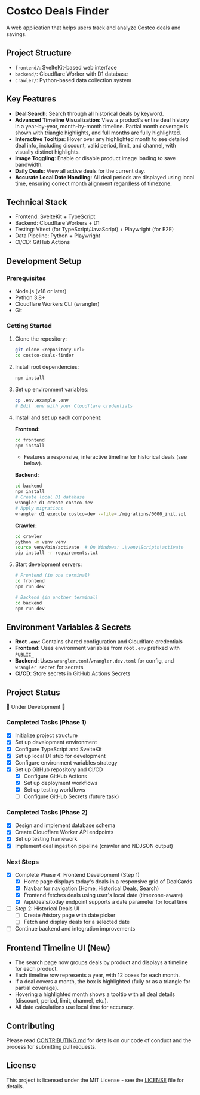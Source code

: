 # Costco Deals Finder

A web application that helps users track and analyze Costco deals and savings.

## Project Structure

- `frontend/`: SvelteKit-based web interface
- `backend/`: Cloudflare Worker with D1 database
- `crawler/`: Python-based data collection system

## Key Features

- **Deal Search**: Search through all historical deals by keyword.
- **Advanced Timeline Visualization**: View a product's entire deal history in a year-by-year, month-by-month timeline. Partial month coverage is shown with triangle highlights, and full months are fully highlighted.
- **Interactive Tooltips**: Hover over any highlighted month to see detailed deal info, including discount, valid period, limit, and channel, with visually distinct highlights.
- **Image Toggling**: Enable or disable product image loading to save bandwidth.
- **Daily Deals**: View all active deals for the current day.
- **Accurate Local Date Handling**: All deal periods are displayed using local time, ensuring correct month alignment regardless of timezone.

## Technical Stack

- Frontend: SvelteKit + TypeScript
- Backend: Cloudflare Workers + D1
- Testing: Vitest (for TypeScript/JavaScript) + Playwright (for E2E)
- Data Pipeline: Python + Playwright
- CI/CD: GitHub Actions

## Development Setup

### Prerequisites

- Node.js (v18 or later)
- Python 3.8+
- Cloudflare Workers CLI (wrangler)
- Git

### Getting Started

1. Clone the repository:

   ```bash
   git clone <repository-url>
   cd costco-deals-finder
   ```

2. Install root dependencies:

   ```bash
   npm install
   ```

3. Set up environment variables:

   ```bash
   cp .env.example .env
   # Edit .env with your Cloudflare credentials
   ```

4. Install and set up each component:

   **Frontend:**

   ```bash
   cd frontend
   npm install
   ```

   - Features a responsive, interactive timeline for historical deals (see below).

   **Backend:**

   ```bash
   cd backend
   npm install
   # Create local D1 database
   wrangler d1 create costco-dev
   # Apply migrations
   wrangler d1 execute costco-dev --file=./migrations/0000_init.sql
   ```

   **Crawler:**

   ```bash
   cd crawler
   python -m venv venv
   source venv/bin/activate  # On Windows: .\venv\Scripts\activate
   pip install -r requirements.txt
   ```

5. Start development servers:

   ```bash
   # Frontend (in one terminal)
   cd frontend
   npm run dev

   # Backend (in another terminal)
   cd backend
   npm run dev
   ```

## Environment Variables & Secrets

- **Root `.env`**: Contains shared configuration and Cloudflare credentials
- **Frontend**: Uses environment variables from root `.env` prefixed with `PUBLIC_`
- **Backend**: Uses `wrangler.toml`/`wrangler.dev.toml` for config, and `wrangler secret` for secrets
- **CI/CD**: Store secrets in GitHub Actions Secrets

## Project Status

🚧 Under Development 🚧

### Completed Tasks (Phase 1)

- [x] Initialize project structure
- [x] Set up development environment
- [x] Configure TypeScript and SvelteKit
- [x] Set up local D1 stub for development
- [x] Configure environment variables strategy
- [x] Set up GitHub repository and CI/CD
  - [x] Configure GitHub Actions
  - [x] Set up deployment workflows
  - [x] Set up testing workflows
  - [ ] Configure GitHub Secrets (future task)

### Completed Tasks (Phase 2)

- [x] Design and implement database schema
- [x] Create Cloudflare Worker API endpoints
- [x] Set up testing framework
- [x] Implement deal ingestion pipeline (crawler and NDJSON output)

### Next Steps

- [x] Complete Phase 4: Frontend Development (Step 1)
  - [x] Home page displays today's deals in a responsive grid of DealCards
  - [x] Navbar for navigation (Home, Historical Deals, Search)
  - [x] Frontend fetches deals using user's local date (timezone-aware)
  - [x] /api/deals/today endpoint supports a date parameter for local time
- [ ] Step 2: Historical Deals UI
  - [ ] Create /history page with date picker
  - [ ] Fetch and display deals for a selected date
- [ ] Continue backend and integration improvements

## Frontend Timeline UI (New)

- The search page now groups deals by product and displays a timeline for each product.
- Each timeline row represents a year, with 12 boxes for each month.
- If a deal covers a month, the box is highlighted (fully or as a triangle for partial coverage).
- Hovering a highlighted month shows a tooltip with all deal details (discount, period, limit, channel, etc.).
- All date calculations use local time for accuracy.

## Contributing

Please read [CONTRIBUTING.md](CONTRIBUTING.md) for details on our code of conduct and the process for submitting pull requests.

## License

This project is licensed under the MIT License - see the [LICENSE](LICENSE) file for details.
